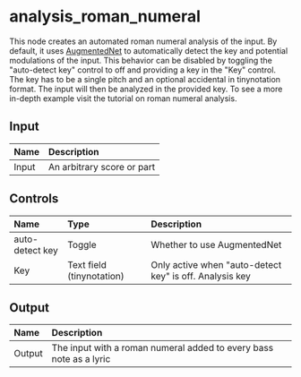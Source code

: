 # analysis_roman_numeral

This node creates an automated roman numeral analysis of the input. By default, it uses <a href="https://github.com/napulen/AugmentedNet">AugmentedNet</a> to automatically detect the key and potential modulations of the input. This behavior can be disabled by toggling the "auto-detect key" control to off and providing a key in the "Key" control. The key has to be a single pitch and an optional accidental in <nuxt-link to="/docs/nodes/source_tinynotation#pitch">tinynotation format</nuxt-link>. The input will then be analyzed in the provided key. To see a more in-depth example visit the <nuxt-link to="/docs/tutorials/roman-numeral#tinynotation-and-figured-bass">tutorial</nuxt-link> on roman numeral analysis.

## Input

| Name | Description |
|:---|:---|
| Input | An arbitrary score or part |

## Controls

| Name | Type | Description |
|:---|:---|:---|
| auto-detect key | Toggle | Whether to use AugmentedNet  |
| Key | Text field (tinynotation) | Only active when "auto-detect key" is off. Analysis key |

## Output

| Name | Description |
|:---|:---|
| Output | The input with a roman numeral added to every bass note as a lyric |

